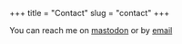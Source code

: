 +++
title = "Contact"
slug = "contact"
+++

You can reach me on [mastodon](https://fosstodon.org/@TheHolyTachanka) or by [email](TheHolyTachankaYT@proton.me)